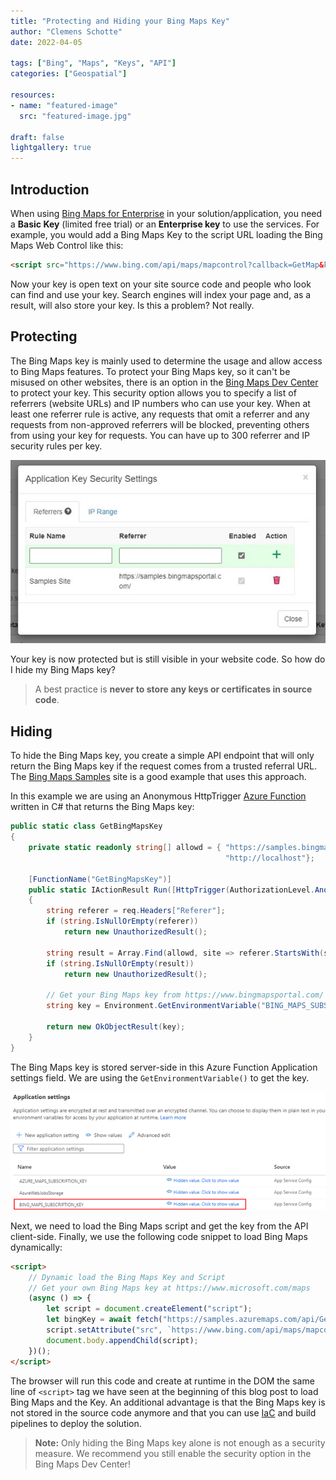 ```yaml
---
title: "Protecting and Hiding your Bing Maps Key"
author: "Clemens Schotte"
date: 2022-04-05

tags: ["Bing", "Maps", "Keys", "API"]
categories: ["Geospatial"]

resources:
- name: "featured-image"
  src: "featured-image.jpg"

draft: false
lightgallery: true
---
```


## Introduction

When using [Bing Maps for Enterprise](https://www.microsoft.com/maps) in your solution/application, you need a **Basic Key** (limited free trial) or an **Enterprise key** to use the services. For example, you would add a Bing Maps Key to the script URL loading the Bing Maps Web Control like this:

```html
<script src="https://www.bing.com/api/maps/mapcontrol?callback=GetMap&key={your bing maps key}"></script>
```

Now your key is open text on your site source code and people who look can find and use your key. Search engines will index your page and, as a result, will also store your key. Is this a problem? Not really.

## Protecting

The Bing Maps key is mainly used to determine the usage and allow access to Bing Maps features. To protect your Bing Maps key, so it can't be misused on other websites, there is an option in the [Bing Maps Dev Center](https://www.bingmapsportal.com/) to protect your key. This security option allows you to specify a list of referrers (website URLs) and IP numbers who can use your key. When at least one referrer rule is active, any requests that omit a referrer and any requests from non-approved referrers will be blocked, preventing others from using your key for requests. You can have up to 300 referrer and IP security rules per key.

![Bing Maps Key Security Settings](security-settings.jpg)

Your key is now protected but is still visible in your website code. So how do I hide my Bing Maps key?

> A best practice is **never to store any keys or certificates in source code**. 

## Hiding

To hide the Bing Maps key, you create a simple API endpoint that will only return the Bing Maps key if the request comes from a trusted referral URL. The [Bing Maps Samples](https://samples.bingmapsportal.com/) site is a good example that uses this approach.

In this example we are using an Anonymous HttpTrigger [Azure Function](https://azure.microsoft.com/en-us/services/functions/) written in C# that returns the Bing Maps key: 

```csharp
public static class GetBingMapsKey
{
    private static readonly string[] allowd = { "https://samples.bingmapsportal.com/",
                                                "http://localhost"};

    [FunctionName("GetBingMapsKey")]
    public static IActionResult Run([HttpTrigger(AuthorizationLevel.Anonymous, "get", Route = null)] HttpRequest req)
    {
        string referer = req.Headers["Referer"];
        if (string.IsNullOrEmpty(referer))
            return new UnauthorizedResult();

        string result = Array.Find(allowd, site => referer.StartsWith(site, StringComparison.OrdinalIgnoreCase));
        if (string.IsNullOrEmpty(result))
            return new UnauthorizedResult();

        // Get your Bing Maps key from https://www.bingmapsportal.com/
        string key = Environment.GetEnvironmentVariable("BING_MAPS_SUBSCRIPTION_KEY");

        return new OkObjectResult(key);
    }
}
```

The Bing Maps key is stored server-side in this Azure Function Application settings field. We are using the `GetEnvironmentVariable()` to get the key.

![Azure Function Application settings](app-settings.png)
 
Next, we need to load the Bing Maps script and get the key from the API client-side. Finally, we use the following code snippet to load Bing Maps dynamically:

```html
<script>
    // Dynamic load the Bing Maps Key and Script
    // Get your own Bing Maps key at https://www.microsoft.com/maps
    (async () => {
        let script = document.createElement("script");
        let bingKey = await fetch("https://samples.azuremaps.com/api/GetBingMapsKey").then(r => r.text()).then(key => { return key });
        script.setAttribute("src", `https://www.bing.com/api/maps/mapcontrol?callback=GetMap&key=${bingKey}`);
        document.body.appendChild(script);
    })();
</script>
```
  
The browser will run this code and create at runtime in the DOM the same line of `<script>` tag we have seen at the beginning of this blog post to load Bing Maps and the Key. An additional advantage is that the Bing Maps key is not stored in the source code anymore and that you can use [IaC](/infrastructure-as-code) and build pipelines to deploy the solution.

> **Note:** Only hiding the Bing Maps key alone is not enough as a security measure. We recommend you still enable the security option in the Bing Maps Dev Center!